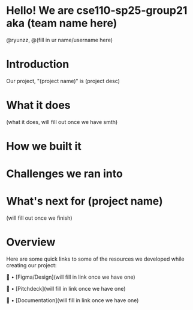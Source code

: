# Hello! We are cse110-sp25-group21 aka (team name here)
@ryunzz, @(fill in ur name/username here)

# Introduction
Our project, "(project name)" is (project desc)

# What it does
(what it does, will fill out once we have smth)

# How we built it

# Challenges we ran into

# What's next for (project name)
(will fill out once we finish)

# Overview
Here are some quick links to some of the resources we developed while creating our project:

📐 • [Figma/Design](will fill in link once we have one)

📢 • [Pitchdeck](will fill in link once we have one) 

📕 • [Documentation](will fill in link once we have one)




